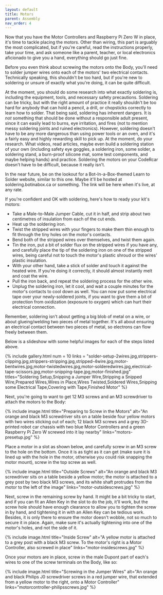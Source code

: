 ```yaml
---
layout: default
title: Motors
parent: Assembly
nav_order: 4
---
```


Now that you have the Motor Controllers and Raspberry Pi Zero W in place, it's time to tackle placing the motors. Other than wiring, this part is arguably the most complicated, but if you're careful, read the instructions properly, take your time, and ask someone like a parent, teacher, or local electronics aficionado to give you a hand, everything should go just fine.

Before you even think about screwing the motors onto the Body, you'll need to solder jumper wires onto each of the motors' two electrical contacts. Technically speaking, this shouldn't be too hard, but if you're new to soldering or unsure of exactly what you're doing, it can be quite difficult.

At the moment, you should do some research into what exactly soldering is, including the equipment, tools, and necessary safety precautions. Soldering can be tricky, but with the right amount of practice it really shouldn't be too hard for anybody that can hold a pencil, a drill, or chopsticks correctly to learn how to solder. That being said, soldering has inherent dangers. It is *not* something that should be done without a responsible adult present, since it can easily lead to burns, eye irritation, and fires (not to mention messy soldering joints and ruined electronics). However, soldering doesn't have to be any more dangerous than using power tools or an oven, and it's a fairly easy and highly rewarding skill to pick up. At the moment, do your research. What videos, read articles, maybe even build a soldering station of your own (including safety eye goggles, a soldering iron, some solder, a soldering stand, a burn-proof silicone mat, some test components, and maybe helping hands) and practice. Soldering the motors on your CodeRcar doesn't have to be difficult, because it really isn't.

In the near future, be on the lookout for a Bot-In-a-Box-themed Learn to Solder website, similar to this one. Maybe it'll be hosted at soldering.botinabox.ca or something. The link will be here when it's live, at any rate.

If you're confident and OK with soldering, here's how to ready your kit's motors:

- Take a Male-to-Male Jumper Cable, cut it in half, and strip about two centimetres of insulation from each of the cut ends.
- Heat up the soldering iron.
- Twist the stripped wires with your fingers to make them thin enough to fit through the tiny holes on the motor's contacts.
- Bend both of the stripped wires over themselves, and twist them again.
-  Tin the iron, put a bit of solder flux on the stripped wires if you have any, and carefully place the tip of the soldering iron on one of the stripped wires, being careful not to touch the motor's plastic shroud or the wires' plastic insulation.
- With your other hand, take a stick of solder and touch it against the heated wire. If you're doing it correctly, it should almost instantly melt and coat the wire.
- Pull the iron back, and repeat the soldering process for the other wire.
- Unplug the soldering iron, let it cool, and wait a couple minutes for the motor's contacts to cool down as well. You can now put some electrical tape over your newly-soldered joints, if you want to give them a bit of protection from oxidization (exposure to oxygen) which can hurt their electrical connection.

Remember, soldering isn't about getting a big blob of metal on a wire, or about glueing/welding two pieces of metal together. It's all about ensuring an electrical contact between two pieces of metal, so electrons can flow freely between them.

Below is a slideshow with some helpful images for each of the steps listed above.

{% include gallery.html num = 10 links = "solder-setup-2wires.jpg,strippers-clipping.jpg,strippers-stripping.jpg,stripped-4wire.jpg,motor-bentwires.jpg,motor-twistedwires.jpg,motor-solderedwires.jpg,electrical-tape-scissors.jpg,motor-snipping-tape.jpg,motor-finished.jpg" titles="Soldering Setup,Snipping a Jumper Wire,Stripping a Snipped Wire,Prepared Wires,Wires in Place,Wires Twisted,Soldered Wires,Snipping some Electrical Tape,Covering with Tape,Finished Motor" %}

Next, you're going to want to get 12 M3 screws and an M3 screwdriver to attach the motors to the Body:

{% include image.html title="Preparing to Screw in the Motors" alt="An orange and black M3 screwdriver sits on a table beside four yellow motors with two wires sticking out of each; 12 black M3 screws and a grey 3D-printed robot car chassis with two blue Motor Controllers and a green Raspberry Pi Zero W screwed into it lay nearby" links="motors-presetup.jpg" %}

Place a motor in a slot as shown below, and carefully screw in an M3 screw to the hole on the bottom. Once it is as tight as it can get (make sure it is lined up with the hole in the motor, otherwise you could risk snapping the motor mount), screw in the top screw as well.

{% include image.html title="Outside Screws" alt="An orange and black M3 screwdriver sits on a table beside a yellow motor; the motor is attached to a grey post by two black M3 screws, and its white shaft protrudes from the motor to the left of the image" links="motor-outsidescrews.jpg" %}

Next, screw in the remaining screw by hand. It might be a bit tricky to start, and if you can fit an Allen Key in the slot to do the job, it'll work, but the screw hole should have enough clearance to allow you to tighten the screw in by hand, and tightening it in with an Allen Key can be tedious work. Besides, it is only there to ensure the motor doesn't wobble, not so much to secure it in place. Again, make sure it's actually tightening into one of the motor's holes, and not the side of it.

{% include image.html title="Inside Screw" alt="A yellow motor is attached to a grey post with a black M3 screw. To the motor's right is a Motor Controller, also screwed in place" links="motor-insidescrews.jpg" %}

Once your motors are in place, screw in the male Dupont part of each's wires to one of the screw terminals on the Body, like so:

{% include image.html title="Screwing in the Jumper Wires" alt="An orange and black Philips J0 screwdriver screws in a red jumper wire, that extended from a yellow motor to the right, onto a Motor Controller" links="motorcontroller-philipsscrews.jpg" %}
